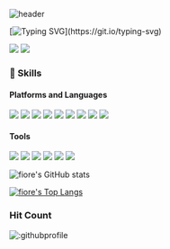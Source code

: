 ![header](https://capsule-render.vercel.app/api?type=Slice&color=auto&height=300&section=header&text=FioreFlower&desc=Thank%20you%20for%20visit&&animation=fadeIn&fontSize=70&rotate=20&fontAlignY=30&fontAlign=70&descAlign=70&descAlignY=44)

[![Typing SVG](https://readme-typing-svg.demolab.com?font=Fira+Code&pause=200&width=435&lines=Thank+you+for+visit.;Have+a+good+day.)](https://git.io/typing-svg)

<a href="https://www.linkedin.com/in/jinyeong-yun-1b995317a/" target="_blank" rel="noopener noreferrer nofollow"><img src="https://img.shields.io/badge/JinyeongYun-0A66C2?style=flat&logo=linkedin&logoColor=#0A66C2"/></a>
<a href="https://velog.io/@yukihira/posts" target="_blank" rel="noopener nofollow"><img src="https://img.shields.io/badge/VELOG-20C997?style=flat&logo=velog&logoColor=white"/></a>

<!--
**FioreFlower/FioreFlower** is a ✨ _special_ ✨ repository because its `README.md` (this file) appears on your GitHub profile.

Here are some ideas to get you started:

- 🔭 I’m currently working on ...
- 🌱 I’m currently learning ...
- 👯 I’m looking to collaborate on ...
- 🤔 I’m looking for help with ...
- 💬 Ask me about ...
- 📫 How to reach me: ...
- 😄 Pronouns: ...
- ⚡ Fun fact: ...
-->


### 💪 Skills
#### Platforms and Languages
<a href="#" target="_blank"><img src="https://img.shields.io/badge/HTML5-E34F26?style=flat&logo=HTML5&logoColor=white"/></a>
<a href="#" target="_blank"><img src="https://img.shields.io/badge/CSS3-1572B6?style=flat&logo=CSS3&logoColor=white"/></a>
<a href="#" target="_blank"><img src="https://img.shields.io/badge/JavaScript-F7DF1E?style=flat&logo=javascript&logoColor=black"/></a>
<a href="#" target="_blank"><img src="https://img.shields.io/badge/React-61DAFB?style=flat&logo=react&logoColor=white"/></a>
<a href="#" target="_blank"><img src="https://img.shields.io/badge/TypeScript-3178C6?style=flat&logo=TypeScript&logoColor=white"/></a>
<a href="#" target="_blank"><img src="https://img.shields.io/badge/Redux-764ABC?style=flat&logo=redux&logoColor=white"/></a>
<a href="#" target="_blank"><img src="https://img.shields.io/badge/Recoil-3578E5?style=flat&logo=recoil&logoColor=white"/></a>
<a href="#" target="_blank"><img src="https://img.shields.io/badge/Next.js-ffffff?style=flat&logo=nextdotjs&logoColor=black"/></a>
<a href="#" target="_blank"><img src="https://img.shields.io/badge/Sharp-4E3188?style=flat&logo=c&logoColor=white"/></a>


#### Tools
<a href="#" target="_blank"><img src="https://img.shields.io/badge/Git-F05032?style=flat&logo=git&logoColor=white"/></a>
<a href="#" target="_blank"><img src="https://img.shields.io/badge/Firebase-FFCA28?style=flat&logo=firebase&logoColor=black"/></a>
<a href="#" target="_blank"><img src="https://img.shields.io/badge/Unity-ffffff?style=flat&logo=unity&logoColor=black"/></a>
<a href="#" target="_blank"><img src="https://img.shields.io/badge/Slack-4A154B?style=flat&logo=slack&logoColor=black"/></a>
<a href="#" target="_blank"><img src="https://img.shields.io/badge/Notion-ffffff?style=flat&logo=notion&logoColor=black"/></a>
<a href="#" target="_blank"><img src="https://img.shields.io/badge/Jira-0052CC?style=flat&logo=jira&logoColor=black"/></a>

![fiore's GitHub stats](https://github-readme-stats.vercel.app/api?username=fioreflower&show_icons=true&theme=dracula)

[![fiore's Top Langs](https://github-readme-stats.vercel.app/api/top-langs/?username=fioreflower&hide=python,hlsl,shaderlab)](https://github.com/anuraghazra/github-readme-stats)
<!--
 // Repo Card 
[![fiore's Readme Card](https://github-readme-stats.vercel.app/api/pin/?username=fioreflower&repo=<My repo name>)](<My repo URL>)

<a href="<My repo URL>">
  <img align="center" src="https://github-readme-stats.vercel.app/api/pin/?username=fioreflower&repo=<My repo name>" />
</a>
<a href="<My repo URL>">
  <img align="center" src="https://github-readme-stats.vercel.app/api/pin/?username=fioreflower&repo=<My repo name>" />
</a>
-->


### Hit Count

![:githubprofile](https://grape-plain-editorial.glitch.me/@:githubprofile&theme=original-new)
